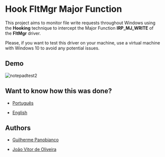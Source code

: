 # Hook FltMgr Major Function
This project aims to monitor file write requests throughout Windows using the __Hooking__ technique to intercept the Major Function __IRP_MJ_WRITE__ of the __FltMgr__ driver.

Please, if you want to test this driver on your machine, use a virtual machine with Windows 10 to avoid any potential issues.
## Demo
![notepadtest2](https://github.com/user-attachments/assets/ea0d500b-cba5-4357-b45d-d9acd4b67315)


## Want to know how this was done?

* [Português](https://medium.com/p/36ad56848103/)

* [English](https://medium.com/p/e3a53cdcb300)


## Authors

- [Guilherme Panobianco](https://www.linkedin.com/in/guilherme-panobianco/)

- [João Vitor de Oliveira](https://www.linkedin.com/in/joao-vitor-de-oliveira/)
